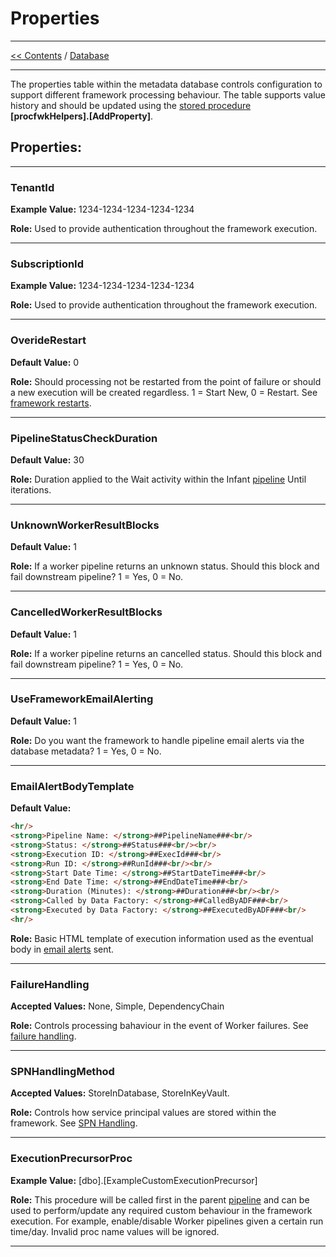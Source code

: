 # Properties

___
[<< Contents](/ADF.procfwk/contents) / [Database](/ADF.procfwk/database)

___

The properties table within the metadata database controls configuration to support different framework processing behaviour. The table supports value history and should be updated using the [stored procedure](/ADF.procfwk/storedprocedures) __[procfwkHelpers].[AddProperty]__.


## Properties:
___

### TenantId	

__Example Value:__ 1234-1234-1234-1234-1234	

__Role:__ Used to provide authentication throughout the framework execution.

___

### SubscriptionId	

__Example Value:__ 1234-1234-1234-1234-1234	

__Role:__ Used to provide authentication throughout the framework execution.

___

### OverideRestart	

__Default Value:__ 0	

__Role:__ Should processing not be restarted from the point of failure or should a new execution will be created regardless. 1 = Start New, 0 = Restart. See [framework restarts](/ADF.procfwk/frameworkrestart).

___

### PipelineStatusCheckDuration	

__Default Value:__ 30	

__Role:__ Duration applied to the Wait activity within the Infant [pipeline](/ADF.procfwk/pipelines) Until iterations.

___

### UnknownWorkerResultBlocks	

__Default Value:__ 1	

__Role:__ If a worker pipeline returns an unknown status. Should this block and fail downstream pipeline? 1 = Yes, 0 = No.

___

### CancelledWorkerResultBlocks	

__Default Value:__ 1

__Role:__ If a worker pipeline returns an cancelled status. Should this block and fail downstream pipeline? 1 = Yes, 0 = No.

___

### UseFrameworkEmailAlerting	

__Default Value:__ 1

__Role:__ Do you want the framework to handle pipeline email alerts via the database metadata? 1 = Yes, 0 = No.

___

### EmailAlertBodyTemplate	

__Default Value:__ 
```html
<hr/>
<strong>Pipeline Name: </strong>##PipelineName###<br/>
<strong>Status: </strong>##Status###<br/><br/>
<strong>Execution ID: </strong>##ExecId###<br/>
<strong>Run ID: </strong>##RunId###<br/><br/>
<strong>Start Date Time: </strong>##StartDateTime###<br/>
<strong>End Date Time: </strong>##EndDateTime###<br/>
<strong>Duration (Minutes): </strong>##Duration###<br/><br/>
<strong>Called by Data Factory: </strong>##CalledByADF###<br/>
<strong>Executed by Data Factory: </strong>##ExecutedByADF###<br/>
<hr/>	
```

__Role:__ Basic HTML template of execution information used as the eventual body in [email alerts](/ADF.procfwk/emailalerting) sent.

___

### FailureHandling	

__Accepted Values:__ None, Simple, DependencyChain

__Role:__ Controls processing bahaviour in the event of Worker failures. See [failure handling](/ADF.procfwk/failurehandling).

___

### SPNHandlingMethod	

__Accepted Values:__ StoreInDatabase, StoreInKeyVault. 

__Role:__ Controls how service principal values are stored within the framework. See [SPN Handling](/ADF.procfwk/spnhandling).

___

### ExecutionPrecursorProc	

__Example Value:__ [dbo].[ExampleCustomExecutionPrecursor]	

__Role:__ This procedure will be called first in the parent [pipeline](/ADF.procfwk/pipelines) and can be used to perform/update any required custom behaviour in the framework execution. For example, enable/disable Worker pipelines given a certain run time/day. Invalid proc name values will be ignored.

___